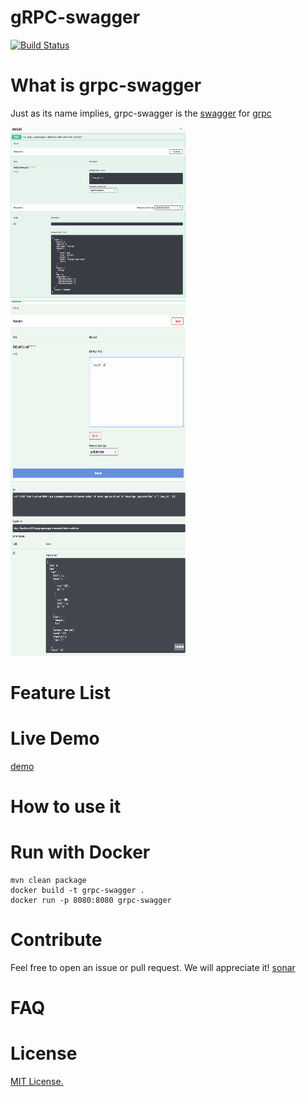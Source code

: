 # gRPC-swagger

[![Build Status](https://travis-ci.com/grpc-swagger/grpc-swagger.svg?branch=master)](https://travis-ci.com/grpc-swagger/grpc-swagger)

# What is grpc-swagger
Just as its name implies, grpc-swagger is the [swagger](https://swagger.io/) for [grpc](http://grpc.io/)

<img src="./doc/screenshots/screenshot1.png" height="280px" width="280px"/><img src="./doc/screenshots/screenshot2.png" height="280px" width="280px"/><img src="./doc/screenshots/screenshot3.png" height="280px" width="280px"/>

# Feature List

# Live Demo

[demo](http://52.231.167.148/index.html)

# How to use it

# Run with Docker
```
mvn clean package
docker build -t grpc-swagger .
docker run -p 8080:8080 grpc-swagger
```

# Contribute
Feel free to open an issue or pull request. We will appreciate it!
[sonar](https://sonarcloud.io/dashboard?id=io.grpc%3Agrpc-swagger)

# FAQ

# License
[MIT License.](/LICENSE)